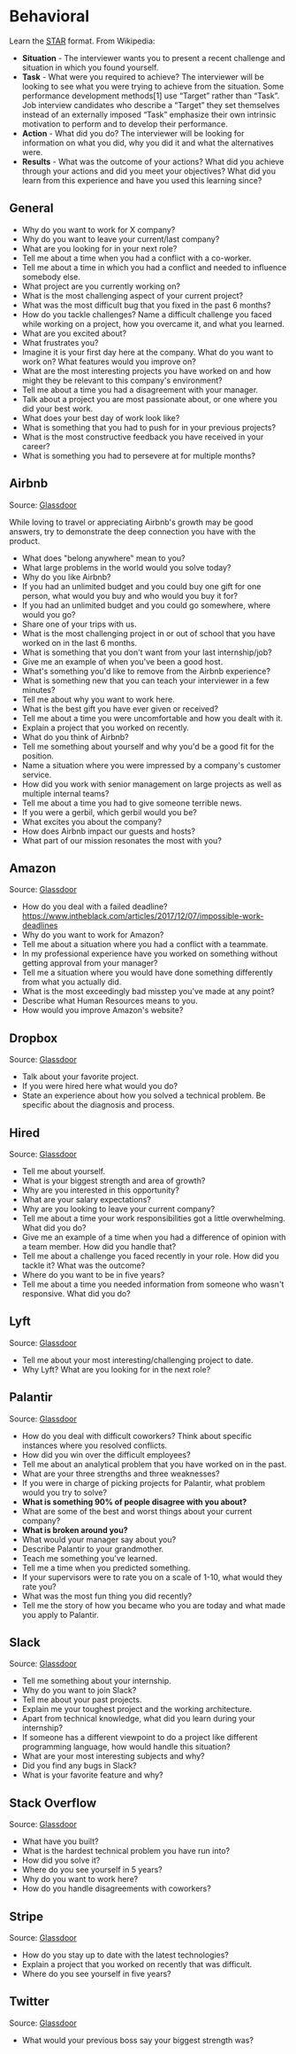 Behavioral
==

Learn the [STAR](https://en.wikipedia.org/wiki/Situation,_task,_action,_result) format. From Wikipedia:

- **Situation** - The interviewer wants you to present a recent challenge and situation in which you found yourself.
- **Task** - What were you required to achieve? The interviewer will be looking to see what you were trying to achieve from the situation. Some performance development methods[1] use “Target” rather than “Task”. Job interview candidates who describe a “Target” they set themselves instead of an externally imposed “Task” emphasize their own intrinsic motivation to perform and to develop their performance.
- **Action** - What did you do? The interviewer will be looking for information on what you did, why you did it and what the alternatives were.
- **Results** - What was the outcome of your actions? What did you achieve through your actions and did you meet your objectives? What did you learn from this experience and have you used this learning since?

## General

- Why do you want to work for X company?
- Why do you want to leave your current/last company?
- What are you looking for in your next role?
- Tell me about a time when you had a conflict with a co-worker.
- Tell me about a time in which you had a conflict and needed to influence somebody else.
- What project are you currently working on?
- What is the most challenging aspect of your current project?
- What was the most difficult bug that you fixed in the past 6 months?
- How do you tackle challenges? Name a difficult challenge you faced while working on a project, how you overcame it, and what you learned.
- What are you excited about?
- What frustrates you?
- Imagine it is your first day here at the company. What do you want to work on? What features would you improve on?
- What are the most interesting projects you have worked on and how might they be relevant to this company's environment?
- Tell me about a time you had a disagreement with your manager.
- Talk about a project you are most passionate about, or one where you did your best work.
- What does your best day of work look like?
- What is something that you had to push for in your previous projects?
- What is the most constructive feedback you have received in your career?
- What is something you had to persevere at for multiple months?

## Airbnb

Source: [Glassdoor](https://www.glassdoor.com/Interview/Airbnb-Interview-Questions-E391850.htm)

While loving to travel or appreciating Airbnb's growth may be good answers, try to demonstrate the deep connection you have with the product.

- What does "belong anywhere" mean to you?
- What large problems in the world would you solve today?
- Why do you like Airbnb?
- If you had an unlimited budget and you could buy one gift for one person, what would you buy and who would you buy it for?
- If you had an unlimited budget and you could go somewhere, where would you go?
- Share one of your trips with us.
- What is the most challenging project in or out of school that you have worked on in the last 6 months.
- What is something that you don't want from your last internship/job?
- Give me an example of when you've been a good host.
- What's something you'd like to remove from the Airbnb experience?
- What is something new that you can teach your interviewer in a few minutes?
- Tell me about why you want to work here.
- What is the best gift you have ever given or received?
- Tell me about a time you were uncomfortable and how you dealt with it.
- Explain a project that you worked on recently.
- What do you think of Airbnb?
- Tell me something about yourself and why you'd be a good fit for the position.
- Name a situation where you were impressed by a company's customer service.
- How did you work with senior management on large projects as well as multiple internal teams?
- Tell me about a time you had to give someone terrible news.
- If you were a gerbil, which gerbil would you be?
- What excites you about the company?
- How does Airbnb impact our guests and hosts?
- What part of our mission resonates the most with you?

## Amazon

Source: [Glassdoor](https://www.glassdoor.com/Interview/Amazon-Interview-Questions-E6036.htm)

- How do you deal with a failed deadline?
https://www.intheblack.com/articles/2017/12/07/impossible-work-deadlines
- Why do you want to work for Amazon?
- Tell me about a situation where you had a conflict with a teammate.
- In my professional experience have you worked on something without getting approval from your manager?
- Tell me a situation where you would have done something differently from what you actually did.
- What is the most exceedingly bad misstep you've made at any point?
- Describe what Human Resources means to you.
- How would you improve Amazon's website?

## Dropbox

Source: [Glassdoor](https://www.glassdoor.com/Interview/Dropbox-Interview-Questions-E415350.htm)

- Talk about your favorite project.
- If you were hired here what would you do?
- State an experience about how you solved a technical problem. Be specific about the diagnosis and process.

## Hired

Source: [Glassdoor](https://hired.com/blog/candidates/10-top-interview-questions-how-to-answer/)

- Tell me about yourself.
- What is your biggest strength and area of growth?
- Why are you interested in this opportunity?
- What are your salary expectations?
- Why are you looking to leave your current company?
- Tell me about a time your work responsibilities got a little overwhelming. What did you do?
- Give me an example of a time when you had a difference of opinion with a team member. How did you handle that?
- Tell me about a challenge you faced recently in your role. How did you tackle it? What was the outcome?
- Where do you want to be in five years?
- Tell me about a time you needed information from someone who wasn't responsive. What did you do?

## Lyft

Source: [Glassdoor](https://www.glassdoor.com/Interview/Lyft-Interview-Questions-E700614.htm)

- Tell me about your most interesting/challenging project to date.
- Why Lyft? What are you looking for in the next role?

## Palantir

Source: [Glassdoor](https://www.glassdoor.com/Interview/Palantir-Technologies-Interview-Questions-E236375.htm)

- How do you deal with difficult coworkers? Think about specific instances where you resolved conflicts.
- How did you win over the difficult employees?
- Tell me about an analytical problem that you have worked on in the past.
- What are your three strengths and three weaknesses?
- If you were in charge of picking projects for Palantir, what problem would you try to solve?
- **What is something 90% of people disagree with you about?**
- What are some of the best and worst things about your current company?
- **What is broken around you?**
- What would your manager say about you?
- Describe Palantir to your grandmother.
- Teach me something you've learned.
- Tell me a time when you predicted something.
- If your supervisors were to rate you on a scale of 1-10, what would they rate you?
- What was the most fun thing you did recently?
- Tell me the story of how you became who you are today and what made you apply to Palantir.

## Slack

Source: [Glassdoor](https://www.glassdoor.com/Interview/Slack-Interview-Questions-E950758.htm)

- Tell me something about your internship.
- Why do you want to join Slack?
- Tell me about your past projects.
- Explain me your toughest project and the working architecture.
- Apart from technical knowledge, what did you learn during your internship?
- If someone has a different viewpoint to do a project like different programming language, how would handle this situation?
- What are your most interesting subjects and why?
- Did you find any bugs in Slack?
- What is your favorite feature and why?

## Stack Overflow

Source: [Glassdoor](https://hired.com/blog/candidates/10-top-interview-questions-how-to-answer/)

- What have you built?
- What is the hardest technical problem you have run into?
- How did you solve it?
- Where do you see yourself in 5 years?
- Why do you want to work here?
- How do you handle disagreements with coworkers?

## Stripe

Source: [Glassdoor](https://www.glassdoor.com/Interview/Stripe-Interview-Questions-E671932.htm)

- How do you stay up to date with the latest technologies?
- Explain a project that you worked on recently that was difficult.
- Where do you see yourself in five years?

## Twitter

Source: [Glassdoor](https://www.glassdoor.com/Interview/Twitter-Interview-Questions-E100569.htm)

- What would your previous boss say your biggest strength was?

